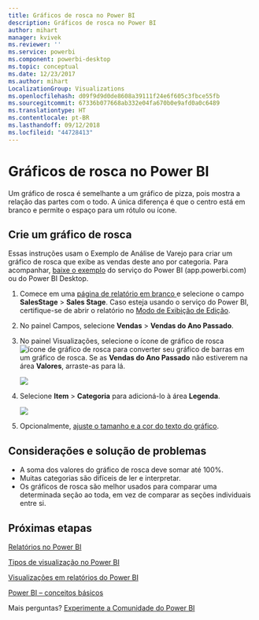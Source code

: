 ```yaml
---
title: Gráficos de rosca no Power BI
description: Gráficos de rosca no Power BI
author: mihart
manager: kvivek
ms.reviewer: ''
ms.service: powerbi
ms.component: powerbi-desktop
ms.topic: conceptual
ms.date: 12/23/2017
ms.author: mihart
LocalizationGroup: Visualizations
ms.openlocfilehash: d09f9d9d0de8608a39111f24e6f605c3fbce55fb
ms.sourcegitcommit: 67336b077668ab332e04fa670b0e9afd0a0c6489
ms.translationtype: HT
ms.contentlocale: pt-BR
ms.lasthandoff: 09/12/2018
ms.locfileid: "44728413"
---
```

# <a name="doughnut-charts-in-power-bi"></a>Gráficos de rosca no Power BI
Um gráfico de rosca é semelhante a um gráfico de pizza, pois mostra a relação das partes com o todo. A única diferença é que o centro está em branco e permite o espaço para um rótulo ou ícone.

## <a name="create-a-doughnut-chart"></a>Crie um gráfico de rosca
Essas instruções usam o Exemplo de Análise de Varejo para criar um gráfico de rosca que exibe as vendas deste ano por categoria. Para acompanhar, [baixe o exemplo](../sample-datasets.md) do serviço do Power BI (app.powerbi.com) ou do Power BI Desktop.

1. Comece em uma [página de relatório em branco ](../power-bi-report-add-page.md) e selecione o campo **SalesStage** \> **Sales Stage**. Caso esteja usando o serviço do Power BI, certifique-se de abrir o relatório no [Modo de Exibição de Edição](../service-interact-with-a-report-in-editing-view.md).

2. No painel Campos, selecione **Vendas** \> **Vendas do Ano Passado**.  
   
3. No painel Visualizações, selecione o ícone de gráfico de rosca ![ícone de gráfico de rosca]() para converter seu gráfico de barras em um gráfico de rosca. Se as **Vendas do Ano Passado** não estiverem na área **Valores**, arraste-as para lá.
     
   ![](media/power-bi-visualization-doughnut-charts/power-bi-doughnut-chart.png)

4. Selecione **Item** \> **Categoria** para adicioná-lo à área **Legenda**. 
     
    ![](media/power-bi-visualization-doughnut-charts/power-bi-doughnut-done.png)

5. Opcionalmente, [ajuste o tamanho e a cor do texto do gráfico](power-bi-visualization-customize-title-background-and-legend.md). 

## <a name="considerations-and-troubleshooting"></a>Considerações e solução de problemas
* A soma dos valores do gráfico de rosca deve somar até 100%.
* Muitas categorias são difíceis de ler e interpretar.
* Os gráficos de rosca são melhor usados para comparar uma determinada seção ao toda, em vez de comparar as seções individuais entre si. 

## <a name="next-steps"></a>Próximas etapas
[Relatórios no Power BI](../service-reports.md)

[Tipos de visualização no Power BI](power-bi-visualization-types-for-reports-and-q-and-a.md)

[Visualizações em relatórios do Power BI](power-bi-report-visualizations.md)

[Power BI – conceitos básicos](../service-basic-concepts.md)

Mais perguntas? [Experimente a Comunidade do Power BI](http://community.powerbi.com/)

